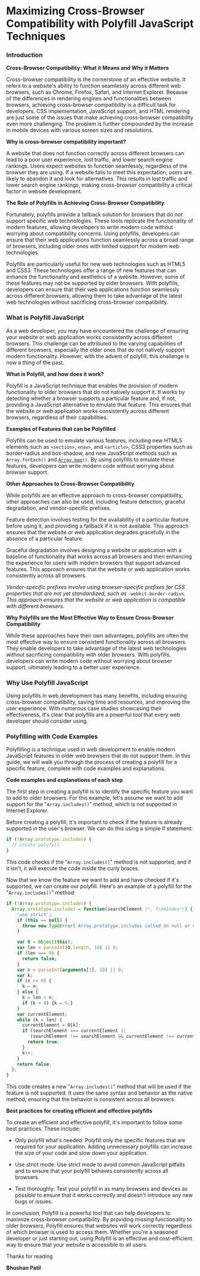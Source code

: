 # Maximizing Cross-Browser Compatibility with Polyfill JavaScript Techniques

### Introduction

**Cross-Browser Compatibility: What it Means and Why it Matters**

Cross-browser compatibility is the cornerstone of an effective website. It refers to a website's ability to function seamlessly across different web browsers, such as Chrome, Firefox, Safari, and Internet Explorer. Because of the differences in rendering engines and functionalities between browsers, achieving cross-browser compatibility is a difficult task for developers. CSS implementation, JavaScript support, and HTML rendering are just some of the issues that make achieving cross-browser compatibility even more challenging. The problem is further compounded by the increase in mobile devices with various screen sizes and resolutions.

**Why is cross-browser compatibility important?**

A website that does not function correctly across different browsers can lead to a poor user experience, lost traffic, and lower search engine rankings. Users expect websites to function seamlessly, regardless of the browser they are using. If a website fails to meet this expectation, users are likely to abandon it and look for alternatives. This results in lost traffic and lower search engine rankings, making cross-browser compatibility a critical factor in website development.

**The Role of Polyfills in Achieving Cross-Browser Compatibility**

Fortunately, polyfills provide a fallback solution for browsers that do not support specific web technologies. These tools replicate the functionality of modern features, allowing developers to write modern code without worrying about compatibility concerns. Using polyfills, developers can ensure that their web applications function seamlessly across a broad range of browsers, including older ones with limited support for modern web technologies.

Polyfills are particularly useful for new web technologies such as HTML5 and CSS3. These technologies offer a range of new features that can enhance the functionality and aesthetics of a website. However, some of these features may not be supported by older browsers. With polyfills, developers can ensure that their web applications function seamlessly across different browsers, allowing them to take advantage of the latest web technologies without sacrificing cross-browser compatibility.

### What is Polyfill JavaScript

As a web developer, you may have encountered the challenge of ensuring your website or web application works consistently across different browsers. This challenge can be attributed to the varying capabilities of different browsers, especially the older ones that do not natively support modern functionality. However, with the advent of polyfill, this challenge is now a thing of the past.

**What is Polyfill, and how does it work?**

Polyfill is a JavaScript technique that enables the provision of modern functionality to older browsers that do not natively support it. It works by detecting whether a browser supports a particular feature and, if not, providing a JavaScript alternative to emulate that feature. This ensures that the website or web application works consistently across different browsers, regardless of their capabilities.

**Examples of Features that can be Polyfilled**

Polyfills can be used to emulate various features, including new HTML5 elements such as `<section>`, `<nav>`, and `<article>`, CSS3 properties such as border-radius and box-shadow, and new JavaScript methods such as `Array.forEach()` and [`Array.map`](http://Array.map)`()`. By using polyfills to emulate these features, developers can write modern code without worrying about browser support.

**Other Approaches to Cross-Browser Compatibility**

While polyfills are an effective approach to cross-browser compatibility, other approaches can also be used, including feature detection, graceful degradation, and vendor-specific prefixes.

Feature detection involves testing for the availability of a particular feature before using it, and providing a fallback if it is not available. This approach ensures that the website or web application degrades gracefully in the absence of a particular feature.

Graceful degradation involves designing a website or application with a baseline of functionality that works across all browsers and then enhancing the experience for users with modern browsers that support advanced features. This approach ensures that the website or web application works consistently across all browsers.

*Vendor-specific prefixes involve using browser-specific prefixes for CSS properties that are not yet standardized, such as* `-webkit-border-radius`*. This approach ensures that the website or web application is compatible with different browsers.*

**Why Polyfills are the Most Effective Way to Ensure Cross-Browser Compatibility**

While these approaches have their own advantages, polyfills are often the most effective way to ensure consistent functionality across all browsers. They enable developers to take advantage of the latest web technologies without sacrificing compatibility with older browsers. With polyfills, developers can write modern code without worrying about browser support, ultimately leading to a better user experience.

### Why Use Polyfill JavaScript

Using polyfills in web development has many benefits, including ensuring cross-browser compatibility, saving time and resources, and improving the user experience. With numerous case studies showcasing their effectiveness, it's clear that polyfills are a powerful tool that every web developer should consider using.

### Polyfilling with Code Examples

Polyfilling is a technique used in web development to enable modern JavaScript features in older web browsers that do not support them. In this guide, we will walk you through the process of creating a polyfill for a specific feature, complete with code examples and explanations.

**Code examples and explanations of each step**

The first step in creating a polyfill is to identify the specific feature you want to add to older browsers. For this example, let's assume we want to add support for the "`Array.includes()`" method, which is not supported in Internet Explorer.

Before creating a polyfill, it's important to check if the feature is already supported in the user's browser. We can do this using a simple if statement:

```javascript
if (!Array.prototype.includes) {
  // create polyfill
}
```

This code checks if the "`Array.includes()`" method is not supported, and if it isn't, it will execute the code inside the curly braces.

Now that we know the feature we want to add and have checked if it's supported, we can create our polyfill. Here's an example of a polyfill for the "`Array.includes()`" method:

```javascript
if (!Array.prototype.includes) {
  Array.prototype.includes = function(searchElement /*, fromIndex*/) {
    'use strict';
    if (this == null) {
      throw new TypeError('Array.prototype.includes called on null or undefined');
    }

    var O = Object(this);
    var len = parseInt(O.length, 10) || 0;
    if (len === 0) {
      return false;
    }
    var n = parseInt(arguments[1], 10) || 0;
    var k;
    if (n >= 0) {
      k = n;
    } else {
      k = len + n;
      if (k < 0) {k = 0;}
    }
    var currentElement;
    while (k < len) {
      currentElement = O[k];
      if (searchElement === currentElement ||
         (searchElement !== searchElement && currentElement !== currentElement)) {
        return true;
      }
      k++;
    }
    return false;
  };
}
```

This code creates a new "`Array.includes()`" method that will be used if the feature is not supported. It uses the same syntax and behavior as the native method, ensuring that the behavior is consistent across all browsers.

**Best practices for creating efficient and effective polyfills**

To create an efficient and effective polyfill, it's important to follow some best practices. These include:

* Only polyfill what's needed: Polyfill only the specific features that are required for your application. Adding unnecessary polyfills can increase the size of your code and slow down your application.
    
* Use strict mode: Use strict mode to avoid common JavaScript pitfalls and to ensure that your polyfill behaves consistently across all browsers.
    
* Test thoroughly: Test your polyfill in as many browsers and devices as possible to ensure that it works correctly and doesn't introduce any new bugs or issues.
    

In conclusion, Polyfill is a powerful tool that can help developers to maximize cross-browser compatibility. By providing missing functionality to older browsers, Polyfill ensures that websites will work correctly regardless of which browser is used to access them. Whether you're a seasoned developer or just starting out, using Polyfill is an effective and cost-efficient way to ensure that your website is accessible to all users.

Thanks for reading

**Bhushan Patil**